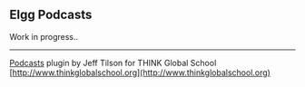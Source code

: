 ## Elgg Podcasts

Work in progress..

---
[Podcasts](https://github.com/THINKGlobalSchool/podcasts) plugin by Jeff Tilson for THINK Global School [http://www.thinkglobalschool.org](http://www.thinkglobalschool.org)